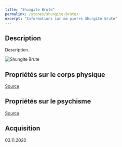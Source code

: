 ```yaml
---
title: "Shungite Brute"
permalink: /stones/shungite-brute/
excerpt: "Informations sur ma pierre Shungite Brute"
---
```


## Description
Description.

![Shungite Brute](/images/stones//images/ShungiteBrute_AgeDePierre_20201103.jpg.jpg "Shungite Brute")

## Propriétés sur le corps physique


[Source](https://)


## Propriétés sur le psychisme


[Source](https://)

## Acquisition


03.11.2020
